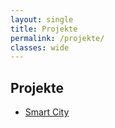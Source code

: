 ```yaml
---
layout: single
title: Projekte
permalink: /projekte/
classes: wide
---
```


## Projekte

- [Smart City](/projekte/smart-city/)